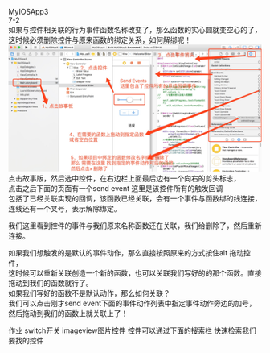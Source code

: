 MyIOSApp3<br/>
7-2<br/>
如果与控件相关联的行为事件函数名称改变了，那么函数的实心圆就变空心的了，这时候必须删除控件与原来函数的绑定关系，如何解绑呢！<br/>
![image](https://github.com/xuhuawei131/MyIOSApp3/blob/master/raw/master/ScreenShots/modifySystemMethod.png)
点击故事版，然后选中控件，在右边栏上面最后边有一个向右的剪头标志，<br/>
点击之后下面的页面有一个send event 这里是该控件所有的触发回调<br/>
包括了已经关联实现的回调，该函数已经关联，会有一个事件与函数绑的线连接，连线还有一个叉号，表示解除绑定。<br/>

我们这里看到控件的事件与我们原来名称函数还在关联，我们给删除了，然后重新连接。<br/>

 如果我们想触发的是默认的事件动作，那么直接按照原来的方式按住alt 拖动控件，<br/>
 这时候可以重新关联创造一个新的函数，也可以关联我们写好的的那个函数。直接拖动到我们的函数就行了。<br/>
如果我们写好的函数不是默认动作，那么如何关联？<br/>
我们可以点击刚才send event下面的事件动作列表中指定事件动作旁边的加号，然后拖动到我们的函数上就关联上了！<br/>


作业
switch开关
imageview图片控件
控件可以通过下面的搜索栏 快速检索我们要找的控件
